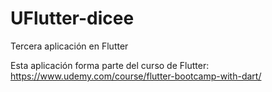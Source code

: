 # UFlutter-dicee
Tercera aplicación en Flutter

Esta aplicación forma parte del curso de Flutter: https://www.udemy.com/course/flutter-bootcamp-with-dart/
